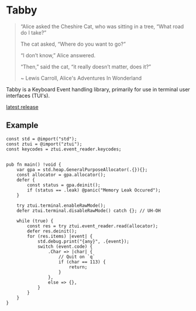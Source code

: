# Tabby

> “Alice asked the Cheshire Cat, who was sitting in a tree, “What road do I take?”
>
> The cat asked, “Where do you want to go?”
>
> “I don’t know,” Alice answered.
>
> “Then,” said the cat, “it really doesn’t matter, does it?”
>
> ~ Lewis Carroll, Alice's Adventures In Wonderland

Tabby is a Keyboard Event handling library, primarily for use in terminal user interfaces (TUI's).

[latest release](https://github.com/Calder-Ty/ztui/releases/tag/tabby-0.1.0)

## Example
```zig
const std = @import("std");
const ztui = @import("ztui");
const keycodes = ztui.event_reader.keycodes;


pub fn main() !void {
    var gpa = std.heap.GeneralPurposeAllocator(.{}){};
    const allocator = gpa.allocator();
    defer {
        const status = gpa.deinit();
        if (status == .leak) @panic("Memory Leak Occured");
    }

    try ztui.terminal.enableRawMode();
    defer ztui.terminal.disableRawMode() catch {}; // UH-OH

    while (true) {
        const res = try ztui.event_reader.read(allocator);
        defer res.deinit();
        for (res.items) |event| {
            std.debug.print("{any}", .{event});
            switch (event.code) {
                .Char => |char| {
                    // Quit on `q`
                    if (char == 113) {
                        return;
                    }
                },
                else => {},
            }
        }
    }
}
```
